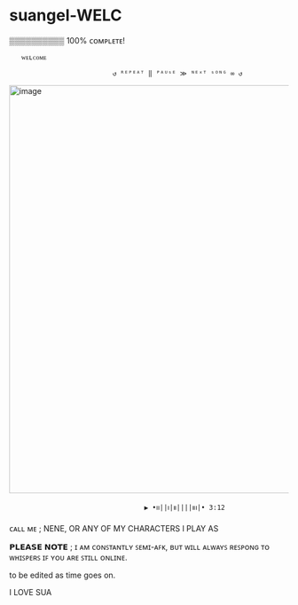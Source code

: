 # suangel-WELC
▒▒▒▒▒▒▒▒▒▒ 100% ᴄᴏᴍᴘʟᴇᴛᴇ!

       ᴡᴇʟᴄᴏᴍᴇ

                              ↺ ᴿᴱᴾᴱᴬᵀ ‖ ᴾᴬᵁˢᴱ ≫ ᴺᴱˣᵀ ˢᴼᴺᴳ ∞ ↺

<img width="736" height="736" alt="image" src="https://github.com/user-attachments/assets/491ef48c-17f6-40c4-97e2-ced4e255abd3" />
                        
                                      ▶︎ •၊၊||၊|။||||။‌‌‌‌‌၊|• 3:12
ᴄᴀʟʟ ᴍᴇ ; NENE, OR ANY OF MY CHARACTERS I PLAY AS


  𝗣𝗟𝗘𝗔𝗦𝗘 𝗡𝗢𝗧𝗘 ; ɪ ᴀᴍ ᴄᴏɴꜱᴛᴀɴᴛʟʏ ꜱᴇᴍɪ-ᴀꜰᴋ, ʙᴜᴛ ᴡɪʟʟ ᴀʟᴡᴀʏꜱ ʀᴇꜱᴘᴏɴɢ ᴛᴏ ᴡʜɪꜱᴘᴇʀꜱ ɪꜰ ʏᴏᴜ ᴀʀᴇ ꜱᴛɪʟʟ ᴏɴʟɪɴᴇ.

to be edited as time goes on.

I LOVE SUA
